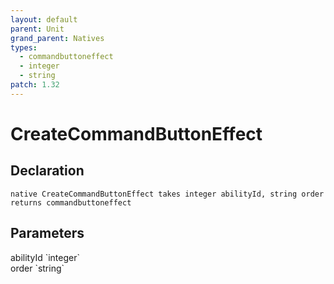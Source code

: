 ```yaml
---
layout: default
parent: Unit
grand_parent: Natives
types:
  - commandbuttoneffect
  - integer
  - string
patch: 1.32
---
```


# CreateCommandButtonEffect

## Declaration

```
native CreateCommandButtonEffect takes integer abilityId, string order returns commandbuttoneffect
```

## Parameters
<dl>
  <dt>abilityId `integer`</dt>
  <dd></dd>

  <dt>order `string`</dt>
  <dd></dd>
</dl>